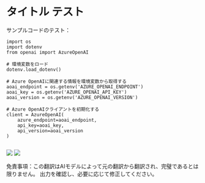 # タイトル テスト

サンプルコードのテスト：

```
import os
import dotenv
from openai import AzureOpenAI

# 環境変数をロード
dotenv.load_dotenv()

# Azure OpenAIに関連する情報を環境変数から取得する
aoai_endpoint = os.getenv('AZURE_OPENAI_ENDPOINT')
aoai_key = os.getenv('AZURE_OPENAI_API_KEY')
aoai_version = os.getenv('AZURE_OPENAI_VERSION')

# Azure OpenAIクライアントを初期化する
client = AzureOpenAI(
    azure_endpoint=aoai_endpoint,
    api_key=aoai_key,
    api_version=aoai_version
)


```



![](https://upload.wikimedia.org/wikipedia/commons/thumb/7/77/Google_Images_2015_logo.svg/1200px-Google_Images_2015_logo.svg.png)
![](/./translated_images/bicycle.2f48d52f09c83f183efa9ee7b5e90d9f0327308f24b5e34d0d76f544161ca2e2.ja.png)


免責事項：この翻訳はAIモデルによって元の翻訳から翻訳され、完璧であるとは限りません。
出力を確認し、必要に応じて修正してください。